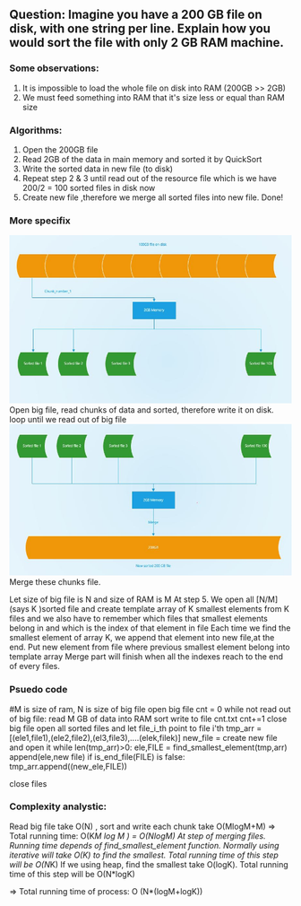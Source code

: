 ## Question: Imagine you have a 200 GB file on disk, with **one string per line**. Explain how you would sort the file with **only 2 GB** RAM machine.

### Some observations:
1. It is impossible to load the whole file on disk into RAM (200GB >> 2GB)
2. We must feed something into RAM that it's size less or equal than RAM size

### Algorithms:
1. Open the 200GB file
2. Read 2GB of the data in main memory and sorted it by QuickSort 
3. Write the sorted data in new file (to disk)
4. Repeat step 2 & 3 until read out of the resource file which is we have 200/2 = 100 sorted files in disk now
5. Create new file ,therefore we merge all sorted files into new file. Done!


### More specifix
![devide big file into chunks, sort it](images/split.JPG)
Open big file, read chunks of data and sorted, therefore write it on disk. loop until we read out of big file
![devide big file into chunks, sort it](images/merge.JPG)
Merge these chunks file.

Let size of big file is N and size of RAM is M
At step 5. We open all [N/M] (says K )sorted file and create template array of K smallest elements from K files and we also have to remember which files that smallest elements belong in and which is the index of that element in file
Each time we find the smallest element of array K, we append that element into new file,at the end.
Put new element from file where previous smallest element belong into template array
Merge part will finish when all the indexes reach to the end of every files.



### Psuedo code
#M is size of ram, N is size of big file
open big file
cnt = 0
while not read out of big file:
    read M GB of data into RAM
    sort 
    write to file cnt.txt
    cnt+=1
close big file
open all sorted files and let file_i_th point to file i'th
tmp_arr = [(ele1,file1),(ele2,file2),(el3,file3),....(elek,filek)]
new_file = create new file and open it
while len(tmp_arr)>0:
    ele,FILE = find_smallest_element(tmp,arr)
    append(ele,new file)
    if is_end_file(FILE) is false:
        tmp_arr.append((new_ele,FILE))

close files

### Complexity analystic:
Read big file take O(N) , sort and write each chunk take O(MlogM+M) => Total running time: O(K*M log M ) = O(NlogM) 
At step of merging files. Running time depends of find_smallest_element function. 
Normally using iterative will take O(K) to find the smallest. Total running time of this step will be O(N*K)
If we using heap, find the smallest take O(logK). Total running time of this step will be O(N*logK)

=> Total running time of process: O (N*(logM+logK))

